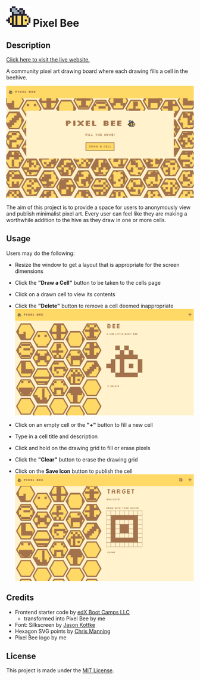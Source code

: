 # ![Pixel Bee Logo](./readme-assets/pixelbee-logo-small.png) Pixel Bee

## Description

[Click here to visit the live website.](https://pixelbee-cad6c3eb77b1.herokuapp.com/)

A community pixel art drawing board where each drawing fills a cell in the beehive.

![Home Page Preview](./readme-assets/home-page-preview.png)

The aim of this project is to provide a space for users to anonymously view and publish minimalist pixel art. Every user can feel like they are making a worthwhile addition to the hive as they draw in one or more cells.

## Usage

Users may do the following:

- Resize the window to get a layout that is appropriate for the screen dimensions
- Click the **"Draw a Cell"** button to be taken to the cells page

- Click on a drawn cell to view its contents
- Click the **"Delete"** button to remove a cell deemed inappropriate
![Cell Page Preview](./readme-assets/cell-page-preview.png)

- Click on an empty cell or the **"+"** button to fill a new cell
- Type in a cell title and description
- Click and hold on the drawing grid to fill or erase pixels
- Click the **"Clear"** button to erase the drawing grid
- Click on the **Save Icon** button to publish the cell
![Cell Drawing Preview](./readme-assets/cell-drawing-preview.png)


## Credits
- Frontend starter code by [edX Boot Camps LLC](https://github.com/coding-boot-camp/miniature-eureka)
  - transformed into Pixel Bee by me
- Font: Silkscreen by [Jason Kottke](https://www.1001fonts.com/silkscreen-font.html)
- Hexagon SVG points by [Chris Manning](https://codepen.io/cwmanning/pen/MWeOYR)
- Pixel Bee logo by me


## License

This project is made under the [MIT License](./LICENSE.txt).